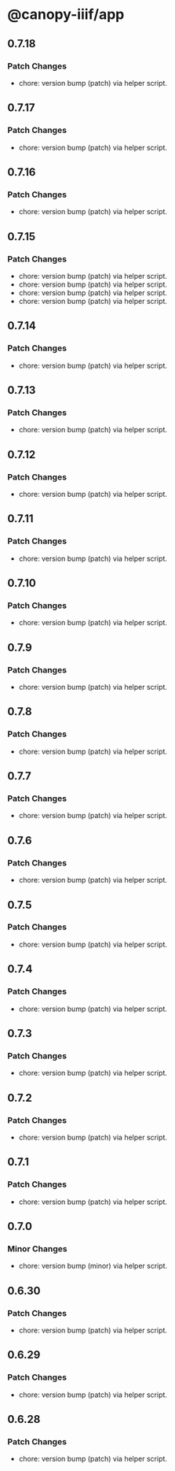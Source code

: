 # @canopy-iiif/app

## 0.7.18

### Patch Changes

- chore: version bump (patch) via helper script.

## 0.7.17

### Patch Changes

- chore: version bump (patch) via helper script.

## 0.7.16

### Patch Changes

- chore: version bump (patch) via helper script.

## 0.7.15

### Patch Changes

- chore: version bump (patch) via helper script.
- chore: version bump (patch) via helper script.
- chore: version bump (patch) via helper script.
- chore: version bump (patch) via helper script.

## 0.7.14

### Patch Changes

- chore: version bump (patch) via helper script.

## 0.7.13

### Patch Changes

- chore: version bump (patch) via helper script.

## 0.7.12

### Patch Changes

- chore: version bump (patch) via helper script.

## 0.7.11

### Patch Changes

- chore: version bump (patch) via helper script.

## 0.7.10

### Patch Changes

- chore: version bump (patch) via helper script.

## 0.7.9

### Patch Changes

- chore: version bump (patch) via helper script.

## 0.7.8

### Patch Changes

- chore: version bump (patch) via helper script.

## 0.7.7

### Patch Changes

- chore: version bump (patch) via helper script.

## 0.7.6

### Patch Changes

- chore: version bump (patch) via helper script.

## 0.7.5

### Patch Changes

- chore: version bump (patch) via helper script.

## 0.7.4

### Patch Changes

- chore: version bump (patch) via helper script.

## 0.7.3

### Patch Changes

- chore: version bump (patch) via helper script.

## 0.7.2

### Patch Changes

- chore: version bump (patch) via helper script.

## 0.7.1

### Patch Changes

- chore: version bump (patch) via helper script.

## 0.7.0

### Minor Changes

- chore: version bump (minor) via helper script.

## 0.6.30

### Patch Changes

- chore: version bump (patch) via helper script.

## 0.6.29

### Patch Changes

- chore: version bump (patch) via helper script.

## 0.6.28

### Patch Changes

- chore: version bump (patch) via helper script.
